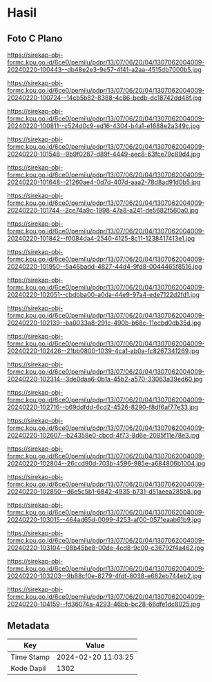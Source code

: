 # Hasil

## Foto C Plano

https://sirekap-obj-formc.kpu.go.id/6ce0/pemilu/pdpr/13/07/06/20/04/1307062004009-20240220-100443--db48e2e3-9e57-4f41-a2aa-4515db7000b5.jpg

https://sirekap-obj-formc.kpu.go.id/6ce0/pemilu/pdpr/13/07/06/20/04/1307062004009-20240220-100724--14cb5b82-8388-4c86-bedb-dc18742dd48f.jpg

https://sirekap-obj-formc.kpu.go.id/6ce0/pemilu/pdpr/13/07/06/20/04/1307062004009-20240220-100811--c524d0c9-ed16-4304-b4a1-e1688e2a349c.jpg

https://sirekap-obj-formc.kpu.go.id/6ce0/pemilu/pdpr/13/07/06/20/04/1307062004009-20240220-101548--9b9f0287-d89f-4449-aec8-63fce79c89d4.jpg

https://sirekap-obj-formc.kpu.go.id/6ce0/pemilu/pdpr/13/07/06/20/04/1307062004009-20240220-101648--21260ae4-0d7d-407d-aaa2-78d8ad91d0b5.jpg

https://sirekap-obj-formc.kpu.go.id/6ce0/pemilu/pdpr/13/07/06/20/04/1307062004009-20240220-101744--2ce74a9c-1998-47a8-a241-de5682f560a0.jpg

https://sirekap-obj-formc.kpu.go.id/6ce0/pemilu/pdpr/13/07/06/20/04/1307062004009-20240220-101842--f0084da4-2540-4125-8c11-1238417413e1.jpg

https://sirekap-obj-formc.kpu.go.id/6ce0/pemilu/pdpr/13/07/06/20/04/1307062004009-20240220-101950--5a46badd-4827-44d4-9fd8-0044465f8516.jpg

https://sirekap-obj-formc.kpu.go.id/6ce0/pemilu/pdpr/13/07/06/20/04/1307062004009-20240220-102051--cbdbba00-a0da-44e9-97a4-ede7122d2fd1.jpg

https://sirekap-obj-formc.kpu.go.id/6ce0/pemilu/pdpr/13/07/06/20/04/1307062004009-20240220-102139--ba0033a8-291c-490b-b68c-11ecbd0db35d.jpg

https://sirekap-obj-formc.kpu.go.id/6ce0/pemilu/pdpr/13/07/06/20/04/1307062004009-20240220-102426--21bb0800-1039-4ca1-ab0a-fc8267341269.jpg

https://sirekap-obj-formc.kpu.go.id/6ce0/pemilu/pdpr/13/07/06/20/04/1307062004009-20240220-102314--3de0daa6-0b1a-45b2-a570-33063a39ed60.jpg

https://sirekap-obj-formc.kpu.go.id/6ce0/pemilu/pdpr/13/07/06/20/04/1307062004009-20240220-102716--b69ddfdd-6cd2-4526-8290-f8df6af77e33.jpg

https://sirekap-obj-formc.kpu.go.id/6ce0/pemilu/pdpr/13/07/06/20/04/1307062004009-20240220-102607--b24358e0-cbcd-4f73-8d6e-2085f11e78e3.jpg

https://sirekap-obj-formc.kpu.go.id/6ce0/pemilu/pdpr/13/07/06/20/04/1307062004009-20240220-102804--26ccd90d-703b-4596-985e-a684806b1004.jpg

https://sirekap-obj-formc.kpu.go.id/6ce0/pemilu/pdpr/13/07/06/20/04/1307062004009-20240220-102850--d6e5c5b1-6842-4935-b731-d51aeea285b8.jpg

https://sirekap-obj-formc.kpu.go.id/6ce0/pemilu/pdpr/13/07/06/20/04/1307062004009-20240220-103015--464ad65d-0099-4253-af00-0571eaab61b9.jpg

https://sirekap-obj-formc.kpu.go.id/6ce0/pemilu/pdpr/13/07/06/20/04/1307062004009-20240220-103104--08b45be8-00de-4cd8-9c00-c36792f4a462.jpg

https://sirekap-obj-formc.kpu.go.id/6ce0/pemilu/pdpr/13/07/06/20/04/1307062004009-20240220-103203--9b88cf0e-8279-4fdf-8038-e682eb744eb2.jpg

https://sirekap-obj-formc.kpu.go.id/6ce0/pemilu/pdpr/13/07/06/20/04/1307062004009-20240220-104159--fd36074a-4293-46bb-bc28-66dfe1dc8025.jpg


## Metadata

| Key        | Value               |
| ---------- | ------------------- |
| Time Stamp | 2024-02-20 11:03:25 |
| Kode Dapil | 1302                |




